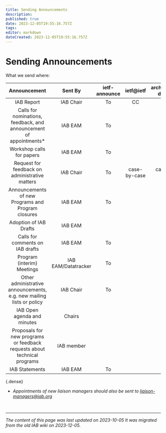 ```yaml
---
title: Sending Announcements
description: 
published: true
date: 2023-12-05T19:55:16.757Z
tags: 
editor: markdown
dateCreated: 2023-12-05T19:55:16.757Z
---
```


# Sending Announcements
What we send where:

|                             **Announcement**                             |     **Sent By**     | **ietf-announce** | **ietf@ietf** | **architecture-discuss** | **important-news** | **social media** |
|:------------------------------------------------------------------------:|:-------------------:|:-----------------:|:-------------:|:------------------------:|:------------------:|:----------------:|
| IAB Report                                                               | IAB Chair           | To                | CC            |                          | To                 |                  |
| Calls for nominations, feedback, and announcement of appointments*       | IAB EAM             | To                |               |                          | case-by-case       |                  |
| Workshop calls for papers                                                | IAB EAM             | To                |               |                          | case-by-case       |                  |
| Request for feedback on administrative matters                           | IAB Chair           | To                | case-by-case  | case-by-case             | To                 |                  |
| Announcements of new Programs and Program closures                       | IAB EAM             | To                |               | CC                       |                    |                  |
| Adoption of IAB Drafts                                                   | IAB EAM             |                   |               | To                       |                    |                  |
| Calls for comments on IAB drafts                                         | IAB EAM             | To                |               | CC                       |                    |                  |
| Program (interim) Meetings                                               | IAB EAM/Datatracker | To                |               |                          |                    |                  |
| Other administrative announcements, e.g. new mailing lists or policy     | IAB Chair           | To                |               |                          | case-by-case       |                  |
| IAB Open agenda and minutes                                              | Chairs              |                   |               | To                       |                    |                  |
| Proposals for new programs or feedback requests about technical programs | IAB member          |                   |               | To                       |                    |                  |
| IAB Statements                                                           | IAB EAM             | To                |               |                          | To?                |                  |
{.dense}


- *Appointments of new liaison managers should also be sent to liaison-managers@iab.org*

&nbsp;
&nbsp;
&nbsp;

---

*The content of this page was last updated on 2023-10-05 It was migrated from the old IAB wiki on 2023-12-05.*